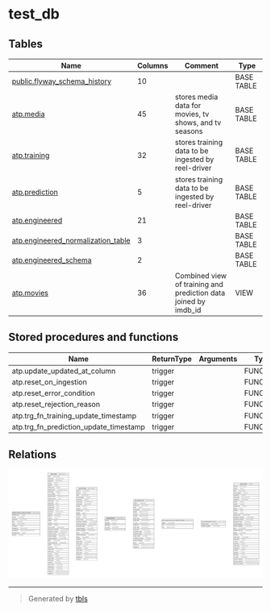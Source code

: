 # test_db

## Tables

| Name | Columns | Comment | Type |
| ---- | ------- | ------- | ---- |
| [public.flyway_schema_history](public.flyway_schema_history.md) | 10 |  | BASE TABLE |
| [atp.media](atp.media.md) | 45 | stores media data for movies, tv shows, and tv seasons | BASE TABLE |
| [atp.training](atp.training.md) | 32 | stores training data to be ingested by reel-driver | BASE TABLE |
| [atp.prediction](atp.prediction.md) | 5 | stores training data to be ingested by reel-driver | BASE TABLE |
| [atp.engineered](atp.engineered.md) | 21 |  | BASE TABLE |
| [atp.engineered_normalization_table](atp.engineered_normalization_table.md) | 3 |  | BASE TABLE |
| [atp.engineered_schema](atp.engineered_schema.md) | 2 |  | BASE TABLE |
| [atp.movies](atp.movies.md) | 36 | Combined view of training and prediction data joined by imdb_id | VIEW |

## Stored procedures and functions

| Name | ReturnType | Arguments | Type |
| ---- | ------- | ------- | ---- |
| atp.update_updated_at_column | trigger |  | FUNCTION |
| atp.reset_on_ingestion | trigger |  | FUNCTION |
| atp.reset_error_condition | trigger |  | FUNCTION |
| atp.reset_rejection_reason | trigger |  | FUNCTION |
| atp.trg_fn_training_update_timestamp | trigger |  | FUNCTION |
| atp.trg_fn_prediction_update_timestamp | trigger |  | FUNCTION |

## Relations

![er](schema.svg)

---

> Generated by [tbls](https://github.com/k1LoW/tbls)
